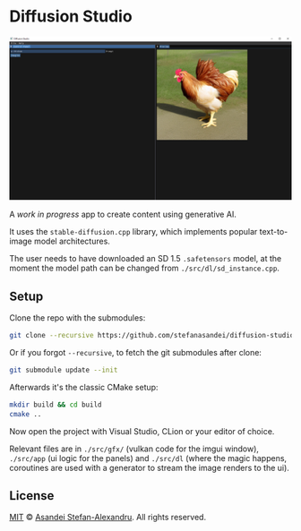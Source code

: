 # Diffusion Studio

![image](./res/screenshot.webp)

A *work in progress* app to create content using generative AI.

It uses the `stable-diffusion.cpp` library, which implements popular text-to-image model architectures.

The user needs to have downloaded an SD 1.5 `.safetensors` model, at the moment the model path can be changed from `./src/dl/sd_instance.cpp`.

## Setup

Clone the repo with the submodules:
```sh
git clone --recursive https://github.com/stefanasandei/diffusion-studio.git
```

Or if you forgot `--recursive`, to fetch the git submodules after clone:
```sh
git submodule update --init
```

Afterwards it's the classic CMake setup:
```sh
mkdir build && cd build
cmake ..
```

Now open the project with Visual Studio, CLion or your editor of choice. 

Relevant files are in `./src/gfx/` (vulkan code for the imgui window), `./src/app` (ui logic for the panels) and `./src/dl` (where the magic happens, coroutines are used with a generator to stream the image renders to the ui).


## License

[MIT](LICENSE) © [Asandei Stefan-Alexandru](https://asandei.com). All rights reserved.
